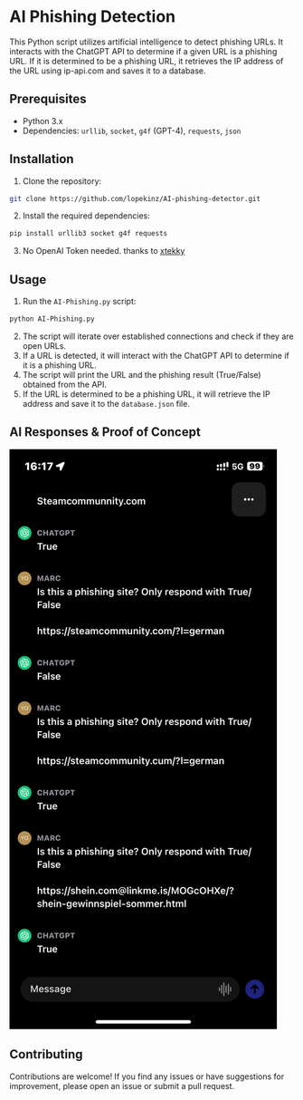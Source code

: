 # AI Phishing Detection

This Python script utilizes artificial intelligence to detect phishing URLs. It interacts with the ChatGPT API to determine if a given URL is a phishing URL. If it is determined to be a phishing URL, it retrieves the IP address of the URL using ip-api.com and saves it to a database.

## Prerequisites

- Python 3.x
- Dependencies: `urllib`, `socket`, `g4f` (GPT-4), `requests`, `json`

## Installation

1. Clone the repository:

```bash
git clone https://github.com/lopekinz/AI-phishing-detector.git
```

2. Install the required dependencies:

```bash
pip install urllib3 socket g4f requests
```

3. No OpenAI Token needed. thanks to [xtekky](https://github.com/xtekky/gpt4free)

## Usage

1. Run the `AI-Phishing.py` script:

```bash
python AI-Phishing.py
```

2. The script will iterate over established connections and check if they are open URLs.
3. If a URL is detected, it will interact with the ChatGPT API to determine if it is a phishing URL.
4. The script will print the URL and the phishing result (True/False) obtained from the API.
5. If the URL is determined to be a phishing URL, it will retrieve the IP address and save it to the `database.json` file.


## AI Responses & Proof of Concept
![alt text](https://github.com/LopeKinz/AI-Phishing-Detector/blob/main/IMG_2426.png?raw=true)
## Contributing

Contributions are welcome! If you find any issues or have suggestions for improvement, please open an issue or submit a pull request.


